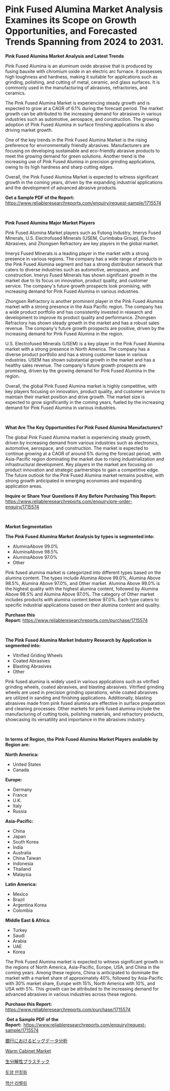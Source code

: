 <p><h1>Pink Fused Alumina Market Analysis Examines its Scope on Growth Opportunities, and Forecasted Trends Spanning from 2024 to 2031.</h1></p><p><strong>Pink Fused Alumina Market Analysis and Latest Trends</strong></p>
<p><p>Pink Fused Alumina is an aluminum oxide abrasive that is produced by fusing bauxite with chromium oxide in an electric arc furnace. It possesses high toughness and hardness, making it suitable for applications such as grinding, polishing, and cutting of metal, ceramic, and glass surfaces. It is commonly used in the manufacturing of abrasives, refractories, and ceramics.</p><p>The Pink Fused Alumina Market is experiencing steady growth and is expected to grow at a CAGR of 6.1% during the forecast period. The market growth can be attributed to the increasing demand for abrasives in various industries such as automotive, aerospace, and construction. The growing adoption of Pink Fused Alumina in surface finishing applications is also driving market growth.</p><p>One of the key trends in the Pink Fused Alumina Market is the rising preference for environmentally friendly abrasives. Manufacturers are focusing on developing sustainable and eco-friendly abrasive products to meet the growing demand for green solutions. Another trend is the increasing use of Pink Fused Alumina in precision grinding applications, owing to its high hardness and sharp cutting edges.</p><p>Overall, the Pink Fused Alumina Market is expected to witness significant growth in the coming years, driven by the expanding industrial applications and the development of advanced abrasive products.</p></p>
<p><strong>Get a Sample PDF of the Report:&nbsp;</strong> <a href="https://www.reliableresearchreports.com/enquiry/request-sample/1715574">https://www.reliableresearchreports.com/enquiry/request-sample/1715574</a></p>
<p>&nbsp;</p>
<p><strong>Pink Fused Alumina Major Market Players</strong></p>
<p><p>Pink Fused Alumina Market players such as Futong Industry, Imerys Fused Minerals, U.S. Electrofused Minerals (USEM, Curimbaba Group), Electro Abrasives, and Zhongsen Refractory are key players in the global market.</p><p>Imerys Fused Minerals is a leading player in the market with a strong presence in various regions. The company has a wide range of products in the Pink Fused Alumina segment and has a strong distribution network that caters to diverse industries such as automotive, aerospace, and construction. Imerys Fused Minerals has shown significant growth in the market due to its focus on innovation, product quality, and customer service. The company's future growth prospects look promising, with increasing demand for Pink Fused Alumina in various industries.</p><p>Zhongsen Refractory is another prominent player in the Pink Fused Alumina market with a strong presence in the Asia Pacific region. The company has a wide product portfolio and has consistently invested in research and development to improve its product quality and performance. Zhongsen Refractory has shown steady growth in the market and has a robust sales revenue. The company's future growth prospects are positive, driven by the increasing demand for Pink Fused Alumina in the region.</p><p>U.S. Electrofused Minerals (USEM) is a key player in the Pink Fused Alumina market with a strong presence in North America. The company has a diverse product portfolio and has a strong customer base in various industries. USEM has shown substantial growth in the market and has a healthy sales revenue. The company's future growth prospects are promising, driven by the growing demand for Pink Fused Alumina in the region.</p><p>Overall, the global Pink Fused Alumina market is highly competitive, with key players focusing on innovation, product quality, and customer service to maintain their market position and drive growth. The market size is expected to grow significantly in the coming years, fueled by the increasing demand for Pink Fused Alumina in various industries.</p></p>
<p>&nbsp;</p>
<p><strong>What Are The Key Opportunities For Pink Fused Alumina Manufacturers?</strong></p>
<p><p>The global Pink Fused Alumina market is experiencing steady growth, driven by increasing demand from various industries such as electronics, automotive, aerospace, and construction. The market is expected to continue growing at a CAGR of around 5% during the forecast period, with Asia-Pacific region dominating the market due to rising industrialization and infrastructural development. Key players in the market are focusing on product innovation and strategic partnerships to gain a competitive edge. The future outlook for the Pink Fused Alumina market remains positive, with strong growth anticipated in emerging economies and expanding application areas.</p></p>
<p><strong>Inquire or Share Your Questions If Any Before Purchasing This Report:</strong> <a href="https://www.reliableresearchreports.com/enquiry/pre-order-enquiry/1715574">https://www.reliableresearchreports.com/enquiry/pre-order-enquiry/1715574</a></p>
<p>&nbsp;</p>
<p><strong>Market Segmentation</strong></p>
<p><strong>The Pink Fused Alumina Market Analysis by types is segmented into:</strong></p>
<p><ul><li>AluminaAbove 99.0%</li><li>AluminaAbove 98.5%</li><li>AluminaAbove 97.0%</li><li>Other</li></ul></p>
<p><p>Pink fused alumina market is categorized into different types based on the alumina content. The types include Alumina Above 99.0%, Alumina Above 98.5%, Alumina Above 97.0%, and Other market. Alumina Above 99.0% is the highest quality with the highest alumina content, followed by Alumina Above 98.5% and Alumina Above 97.0%. The category of Other market includes products with alumina content below 97.0%. Each type caters to specific industrial applications based on their alumina content and quality.</p></p>
<p><strong>Purchase this Report:&nbsp;</strong><a href="https://www.reliableresearchreports.com/purchase/1715574">https://www.reliableresearchreports.com/purchase/1715574</a></p>
<p>&nbsp;</p>
<p><strong>The Pink Fused Alumina Market Industry Research by Application is segmented into:</strong></p>
<p><ul><li>Vitrified Griding Wheels</li><li>Coated Abrasives</li><li>Blasting Abrasives</li><li>Other</li></ul></p>
<p><p>Pink fused alumina is widely used in various applications such as vitrified grinding wheels, coated abrasives, and blasting abrasives. Vitrified grinding wheels are used in precision grinding operations, while coated abrasives are utilized in sanding and finishing applications. Additionally, blasting abrasives made from pink fused alumina are effective in surface preparation and cleaning processes. Other markets for pink fused alumina include the manufacturing of cutting tools, polishing materials, and refractory products, showcasing its versatility and importance in the abrasives industry.</p></p>
<p>&nbsp;</p>
<p><strong>In terms of Region, the Pink Fused Alumina Market Players available by Region are:</strong></p>
<p>
    <p> <strong> North America: </strong>
        <ul>
            <li>United States</li>
            <li>Canada</li>
        </ul>
        </p> 
    <p> <strong> Europe: </strong>
        <ul>
            <li>Germany</li>
            <li>France</li>
            <li>U.K.</li>
            <li>Italy</li>
            <li>Russia</li>
        </ul>
        </p> 
    <p> <strong> Asia-Pacific: </strong>
        <ul>
            <li>China</li>
            <li>Japan</li>
            <li>South Korea</li>
            <li>India</li>
            <li>Australia</li>
            <li>China Taiwan</li>
            <li>Indonesia</li>
            <li>Thailand</li>
            <li>Malaysia</li>
        </ul>
        </p> 
    <p> <strong> Latin America: </strong>
        <ul>
            <li>Mexico</li>
            <li>Brazil</li>
            <li>Argentina Korea</li>
            <li>Colombia</li>
        </ul>
        </p> 
    <p> <strong> Middle East & Africa: </strong>
        <ul>
            <li>Turkey</li>
            <li>Saudi</li>
            <li>Arabia</li>
            <li>UAE</li>
            <li>Korea</li>
        </ul>
    </p>
    </p>
<p><p>The Pink Fused Alumina market is expected to witness significant growth in the regions of North America, Asia-Pacific, Europe, USA, and China in the coming years. Among these regions, China is anticipated to dominate the market with a market share of approximately 40%, followed by Asia-Pacific with 30% market share, Europe with 15%, North America with 10%, and USA with 5%. This growth can be attributed to the increasing demand for advanced abrasives in various industries across these regions.</p></p>
<p><strong>Purchase this Report: </strong><a href="https://www.reliableresearchreports.com/purchase/1715574">https://www.reliableresearchreports.com/purchase/1715574</a></p>
<p>&nbsp;<strong>Get a Sample PDF of the Report:&nbsp;&nbsp;</strong><a href="https://www.reliableresearchreports.com/enquiry/request-sample/1715574">https://www.reliableresearchreports.com/enquiry/request-sample/1715574</a></p>
<p><strong></strong></p>
<p><p><a href="https://github.com/xemfu2379520/Market-Research-Report-List-1/blob/main/8996357191413.md">銀行におけるビッグデータ分析</a></p><p><a href="https://sore-arch-6db.notion.site/Warm-Cabinet-Market-Research-Report-Provides-Critical-Insights-that-can-help-Shape-Business-Developm-5536a6663b284016a558748e4ab4ac02">Warm Cabinet Market</a></p><p><a href="https://github.com/bucuel854722/Market-Research-Report-List-1/blob/main/1879429191414.md">生分解性プラスチック</a></p><p><a href="https://github.com/bvubpqd5241630/Market-Research-Report-List-1/blob/main/1224004191258.md">토양 안정화</a></p><p><a href="https://github.com/khytkeqagplkzqvh/Market-Research-Report-List-1/blob/main/3465321191259.md">핵산 라벨링</a></p></p>